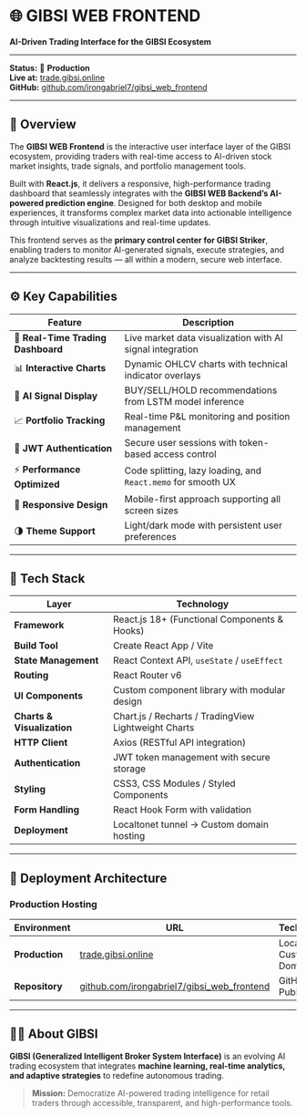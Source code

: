 # 🌐 GIBSI WEB FRONTEND

**AI-Driven Trading Interface for the GIBSI Ecosystem**

---

**Status:** 🚀 **Production**  
**Live at:** [trade.gibsi.online](https://trade.gibsi.online/)  
**GitHub:** [github.com/irongabriel7/gibsi_web_frontend](https://github.com/irongabriel7/gibsi_web_frontend)

---

## 📘 Overview

The **GIBSI WEB Frontend** is the interactive user interface layer of the GIBSI ecosystem, providing traders with real-time access to AI-driven stock market insights, trade signals, and portfolio management tools.

Built with **React.js**, it delivers a responsive, high-performance trading dashboard that seamlessly integrates with the **GIBSI WEB Backend’s AI-powered prediction engine**. Designed for both desktop and mobile experiences, it transforms complex market data into actionable intelligence through intuitive visualizations and real-time updates.

This frontend serves as the **primary control center for GIBSI Striker**, enabling traders to monitor AI-generated signals, execute strategies, and analyze backtesting results — all within a modern, secure web interface.

---

## ⚙️ Key Capabilities

| Feature | Description |
|----------|-------------|
| 🎯 **Real-Time Trading Dashboard** | Live market data visualization with AI signal integration |
| 📊 **Interactive Charts** | Dynamic OHLCV charts with technical indicator overlays |
| 🤖 **AI Signal Display** | BUY/SELL/HOLD recommendations from LSTM model inference |
| 📈 **Portfolio Tracking** | Real-time P&L monitoring and position management |
| 🔐 **JWT Authentication** | Secure user sessions with token-based access control |
| ⚡ **Performance Optimized** | Code splitting, lazy loading, and `React.memo` for smooth UX |
| 📱 **Responsive Design** | Mobile-first approach supporting all screen sizes |
| 🌗 **Theme Support** | Light/dark mode with persistent user preferences |

---

## 🧰 Tech Stack

| Layer | Technology |
|-------|-------------|
| **Framework** | React.js 18+ (Functional Components & Hooks) |
| **Build Tool** | Create React App / Vite |
| **State Management** | React Context API, `useState` / `useEffect` |
| **Routing** | React Router v6 |
| **UI Components** | Custom component library with modular design |
| **Charts & Visualization** | Chart.js / Recharts / TradingView Lightweight Charts |
| **HTTP Client** | Axios (RESTful API integration) |
| **Authentication** | JWT token management with secure storage |
| **Styling** | CSS3, CSS Modules / Styled Components |
| **Form Handling** | React Hook Form with validation |
| **Deployment** | Localtonet tunnel → Custom domain hosting |

---

## 🚀 Deployment Architecture

### **Production Hosting**

| Environment | URL | Technology |
|--------------|-----|-------------|
| **Production** | [trade.gibsi.online](https://trade.gibsi.online/) | Localtonet Custom Domain |
| **Repository** | [github.com/irongabriel7/gibsi_web_frontend](https://github.com/irongabriel7/gibsi_web_frontend) | GitHub Public |

---

## 👨‍💻 About GIBSI

**GIBSI (Generalized Intelligent Broker System Interface)** is an evolving AI trading ecosystem that integrates **machine learning, real-time analytics, and adaptive strategies** to redefine autonomous trading.

> **Mission:** Democratize AI-powered trading intelligence for retail traders through accessible, transparent, and high-performance tools.

